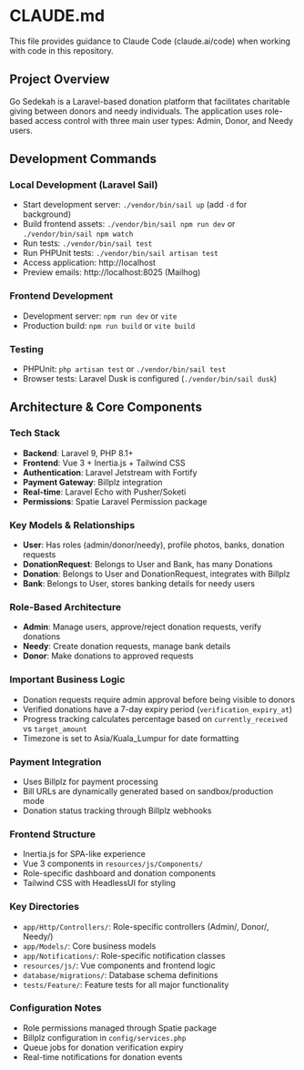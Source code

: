 # CLAUDE.md

This file provides guidance to Claude Code (claude.ai/code) when working with code in this repository.

## Project Overview

Go Sedekah is a Laravel-based donation platform that facilitates charitable giving between donors and needy individuals. The application uses role-based access control with three main user types: Admin, Donor, and Needy users.

## Development Commands

### Local Development (Laravel Sail)
- Start development server: `./vendor/bin/sail up` (add `-d` for background)
- Build frontend assets: `./vendor/bin/sail npm run dev` or `./vendor/bin/sail npm watch`
- Run tests: `./vendor/bin/sail test`
- Run PHPUnit tests: `./vendor/bin/sail artisan test`
- Access application: http://localhost
- Preview emails: http://localhost:8025 (Mailhog)

### Frontend Development
- Development server: `npm run dev` or `vite`
- Production build: `npm run build` or `vite build`

### Testing
- PHPUnit: `php artisan test` or `./vendor/bin/sail test`
- Browser tests: Laravel Dusk is configured (`./vendor/bin/sail dusk`)

## Architecture & Core Components

### Tech Stack
- **Backend**: Laravel 9, PHP 8.1+
- **Frontend**: Vue 3 + Inertia.js + Tailwind CSS
- **Authentication**: Laravel Jetstream with Fortify
- **Payment Gateway**: Billplz integration
- **Real-time**: Laravel Echo with Pusher/Soketi
- **Permissions**: Spatie Laravel Permission package

### Key Models & Relationships
- **User**: Has roles (admin/donor/needy), profile photos, banks, donation requests
- **DonationRequest**: Belongs to User and Bank, has many Donations
- **Donation**: Belongs to User and DonationRequest, integrates with Billplz
- **Bank**: Belongs to User, stores banking details for needy users

### Role-Based Architecture
- **Admin**: Manage users, approve/reject donation requests, verify donations
- **Needy**: Create donation requests, manage bank details
- **Donor**: Make donations to approved requests

### Important Business Logic
- Donation requests require admin approval before being visible to donors
- Verified donations have a 7-day expiry period (`verification_expiry_at`)
- Progress tracking calculates percentage based on `currently_received` vs `target_amount`
- Timezone is set to Asia/Kuala_Lumpur for date formatting

### Payment Integration
- Uses Billplz for payment processing
- Bill URLs are dynamically generated based on sandbox/production mode
- Donation status tracking through Billplz webhooks

### Frontend Structure
- Inertia.js for SPA-like experience
- Vue 3 components in `resources/js/Components/`
- Role-specific dashboard and donation components
- Tailwind CSS with HeadlessUI for styling

### Key Directories
- `app/Http/Controllers/`: Role-specific controllers (Admin/, Donor/, Needy/)
- `app/Models/`: Core business models
- `app/Notifications/`: Role-specific notification classes
- `resources/js/`: Vue components and frontend logic
- `database/migrations/`: Database schema definitions
- `tests/Feature/`: Feature tests for all major functionality

### Configuration Notes
- Role permissions managed through Spatie package
- Billplz configuration in `config/services.php`
- Queue jobs for donation verification expiry
- Real-time notifications for donation events